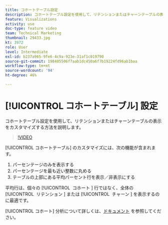 ```yaml
---
title: コホートテーブル設定
description: コホートテーブル設定を使用して、リテンションまたはチャーンテーブルの表示をカスタマイズする方法を説明します。
feature: Visualizations
activity: use
doc-type: feature video
team: Technical Marketing
thumbnail: 29433.jpg
kt: 3972
role: User
level: Intermediate
exl-id: b237a965-9fe6-4c9a-923e-31af1c019790
source-git-commit: 198405506f7aab1dc450a6f7b19224fd96ab1baa
workflow-type: tm+mt
source-wordcount: '94'
ht-degree: 46%

---
```


# [!UICONTROL コホートテーブル] 設定

コホートテーブル設定を使用して、リテンションまたはチャーンテーブルの表示をカスタマイズする方法を説明します。

>[!VIDEO](https://video.tv.adobe.com/v/3430104/?quality=12&learn=on&captions=jpn)

[!UICONTROL コホートテーブル] のカスタマイズには、次の機能が含まれます。

1. パーセンテージのみを表示する
1. パーセンテージを最も近い整数に丸める
1. テーブルの上部にある平均パーセント行を表示／非表示にする

平均行は、個々の [!UICONTROL &#x200B; コホート &#x200B;] 行ではなく、全体の [!UICONTROL &#x200B; リテンション &#x200B;] または [!UICONTROL &#x200B; チャーン &#x200B;] を表示するのに最適です。

[!UICONTROL コホート] 分析について詳しくは、[ドキュメント](https://experienceleague.adobe.com/docs/analytics/analyze/analysis-workspace/visualizations/cohort-table/t-cohort.html?lang=ja) を参照してください。
